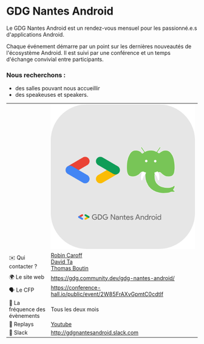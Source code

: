 # GDG Nantes Android

Le GDG Nantes Android est un rendez-vous mensuel pour les passionné.e.s d'applications Android.

Chaque événement démarre par un point sur les dernières nouveautés de l'écosystème Android. Il est suivi par une conférence et un temps d'échange convivial entre participants.

### Nous recherchons :

  * des salles pouvant nous accueillir 
  * des speakeuses et speakers.

|                |                                                              |
| -------------- | ------------------------------------------------------------ |
|                | ![logo](logo.png)                                            |
| ✉️ Qui contacter ?             | [Robin Caroff](https://twitter.com/RobinCaroff) <br/>[David Ta](https://twitter.com/Smoochibi)<br/>[Thomas Boutin](https://twitter.com/tbout1) |
| 🌍 Le site web | https://gdg.community.dev/gdg-nantes-android/                  |
| 🗣 Le CFP       | https://conference-hall.io/public/event/2W85FrAXvGpmtC0cdtlf |
| 📆 La fréquence des évènements | Tous les deux mois |
| 🎥 Replays                     | [Youtube](https://www.youtube.com/channel/UC663JuSTSgYaZbkftlHXJxw) |
| 💬 Slack                       | http://gdgnantesandroid.slack.com                                       |

